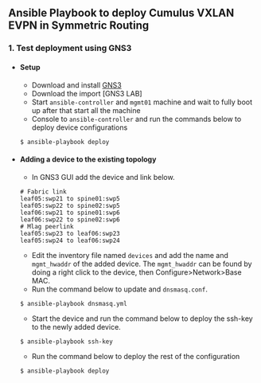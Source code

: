 ## Ansible Playbook to deploy Cumulus VXLAN EVPN in Symmetric Routing

### 1. Test deployment using GNS3
  - #### Setup
    - Download and install [GNS3](https://www.gns3.com/software)
    - Download the import [GNS3 LAB]
    - Start `ansible-controller` and `mgmt01` machine and wait to fully boot up after that start all the machine
    - Console to `ansible-controller` and run the commands below to deploy device configurations
    ```
    $ ansible-playbook deploy
    ```
  - #### Adding a device to the existing topology
    - In GNS3 GUI add the device and link below.
    ```
    # Fabric link
    leaf05:swp21 to spine01:swp5
    leaf05:swp22 to spine02:swp5
    leaf06:swp21 to spine01:swp6
    leaf06:swp22 to spine02:swp6
    # Mlag peerlink
    leaf05:swp23 to leaf06:swp23
    leaf05:swp24 to leaf06:swp24
    ```
    - Edit the inventory file named `devices` and add the name and `mgmt_hwaddr` of the added device. The `mgmt_hwaddr` can be found by doing a right click to the device, then Configure>Network>Base MAC.
    - Run the command below to update and `dnsmasq.conf`.
    ```
    $ ansible-playbook dnsmasq.yml
    ```
    - Start the device and run the command below to deploy the ssh-key to the newly added device.
    ```
    $ ansible-playbook ssh-key
    ```
    - Run the command below to deploy the rest of the configuration
    ```
    $ ansible-playbook deploy
    ```
